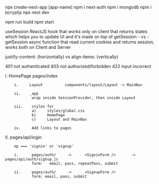 npx create-next-app  [app-name]
    npm i next-auth         npm i mongodb           npm i bcryptjs
        npx next dev

npm run build       npm start

useSession ReactJS hook that works only on client that returns states which helps you to update UI and it's made on top of getSession
        - vs -
getSession async function that read current cookies and returns session, works both on Client and Server

justify-content: (horizontally)   vs   align-items: (vertically)   

401     not authenticated
403     not authorized/forbidden
422     input incorrect

I.      HomePage        pages/index

        i.     Layout          components/layout/Layout -> MainNav 

        ii.    _app    
                wrap inside SessionProvider, then inside Layout

        iii.    styles for 
                a)     styles/global.css 
                b)     HomePage
                c)     Layout and MainNav

        iv.     Add links to pages

II.     pages/api/login

        op === 'signin' or 'signup'

        i.      pages/auth/     ->      <SigninForm />       ->      pages/api/auth/signup.js
                form:   email, pass, repeatPass, submit

        ii.     pages/auth/     ->      <SignupForm />
                form: email, pass, submit


        







